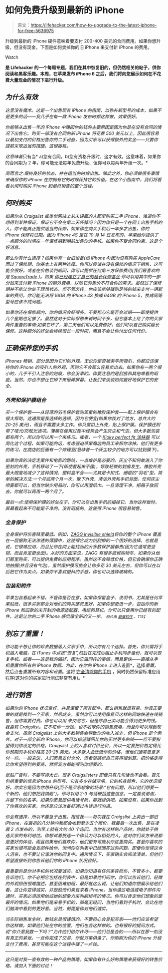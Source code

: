 # 如何免费升级到最新的 iPhone

> 原文：<https://lifehacker.com/how-to-upgrade-to-the-latest-iphone-for-free-5636975>

升级到最新的 iPhone 硬件意味着要支付 200-400 美元的合同费用。如果你想升级，但没有现金，下面是如何卖掉你的旧 iPhone 来支付新 iPhone 的费用。

Watch

[](http://lifehacker.com/tag/blast-from-the-past)**是 Lifehacker 的一个每周专题，我们在其中恢复旧的，但仍然相关的帖子，供你阅读和黑客乐趣。本周，在苹果发布 iPhone 6 之后，我们将向您展示如何在不花费大量现金的情况下进行升级。**

## *为什么有效*

*这里没有魔术。这是一个出售现有 iPhone 的指南，以弥补新型号的成本，如果不是更多的话——我几乎在每一款 iPhone 发布时都这样做，效果很好。*

*你能够从出售一年的 iPhone 中赚回你的钱的主要原因是因为你是在没有合同的情况下出售它。购买一部没有合同的新 iPhone 将花费 500 美元以上，因此很容易以最初支付的价格出售你的二手设备，因为买家可以获得额外的奖金——只要你提前采取适当的措施，这很容易。*

*这意味着*只有当* a)您有合同，b)您有资格升级时，这才有效。这意味着，如果你的合同期为 2 年，你可能无法每年免费升级，但你可以每两年升级一次。*

*简而言之:保持良好的状态，并在适当的时候出售。除此之外，你必须做很多事情来确保你的 iPhone 在你拥有它的时候保持它的价值。在这个小指南中，我们将看看从何时购买 iPhone 到最终销售的整个过程。*

## *何时购买*

*如果你从 Craigslist 或类似网站上从未谋面的人那里购买二手 iPhone，难道你不想得到某种保证，保证它不会在第二天坏掉吗？因为你只是一个在网上出售手机的人，你不能真正提供适当的保修，如果你在购买手机后一年多才出售，你的 iPhone 保修将过期。因为 iPhone 4S 是在 10 月 14 日发布的，苹果给你提供了一点额外的时间在一年保修期到期前出售你的手机。如果你不受合同约束，这是个好消息。*

*那么你有什么选择？如果你有一台旧设备(如 iPhone 4)因为没有购买 AppleCare 而过了保修期，你基本上有两种选择。你可以尝试在没有保修的情况下销售，这可能会很好，或者在价格谈判期间，你可以提供任何第三方保修费用(我们最喜欢的是 [SquareTrade](http://www.squaretrade.com) )。如果 [你已经建立了自己的延长保修基金](https://lifehacker.com/create-your-own-extended-warranty-fund-to-self-insure-5369321) 你可以用其中的一部分钱来支付新 iPhone 的额外费用，以防它的售价不符合你的需求。虽然过了保修期并不能让你处于理想状态，但不管怎样，你应该能够赚到足够的钱来支付一辆新车的费用。你可能无法将 16GB 的 iPhone 4S 换成 64GB 的 iPhone 5，换成同等型号应该不成问题。*

*如果你还在保修期内，你的情况会好得多。不要担心它是否会过期——即使提供几个星期也足够了。虽然这对于实际保修来说时间不多，但它基本上给了你的买家两件重要的事情:如果它坏了，第二天他们可以免费修好，他们可以自己购买延长保修。这种额外的好处会持续很长一段时间，而且不会让你付出任何代价。*

## *正确保养您的手机*

*iPhones 畅销，部分是因为它们的外观。无论你是否被美学所吸引，你都应该保持你的 iPhone 的吸引人的外观，否则它不会那么容易卖出去。如果你有一两个很小的，几乎不引人注意的划痕，你会没事的。你要注意的是刮痕和其他难看的瑕疵。当然，你也不想让它掉下来砸碎屏幕。让我们来谈谈如何最好地保护它的安全。*

### *外壳和保护膜组合*

*买一个保护套——从轻薄的羽毛保护套到笨重的橡胶保护套——配上保护膜会有很大帮助。这通常是我选择的选项，因为它便宜(如果你找对了地方，总共大约 20-25 美元)，而且不需要太多工作。你只需扣上外壳，贴上保护膜。保护膜还附带了哑光/防眩光选项。薄膜在使用过程中经常会产生灰尘和气泡，但大多数包装都有两个，所以你可以用一个来练习。或者，一个 [Kioky perfect fit 涂抹器](http://kioky.com) 可以简化这个过程，如果可能的话，考虑强迫苹果商店的员工来帮你涂抹。他们有更多的练习，在商店的后面有一个修理室(意味着一个灰尘较少的地方可以钻到膜下)。*

*如果你真的决定走案件和电影的路线，一点维护是必要的。灰尘不知何故进入了你密封的外壳，手机移动了一下(即使看起来不像)，导致轻微的划痕发生。橡胶外壳最大限度地减少了这种情况。塑料盒不会——尤其是卡扣式、细框的“羽毛”型。简单的解决方法:一个月或两个月一次，取下外壳，清洁外壳和手机背面。任何灰尘喷雾都可以，但当你缺少用品时，你可以用湿纸巾。一旦清理干净，把箱子放回去，你就可以再用一两个月了。*

*最后一点:使用保护膜的好处在于，你可以在出售手机前揭掉它。当你这样做时，屏幕看起来不可能是干净的，没有瑕疵的，这使得 iPhone 很容易销售。*

### *全身保护*

*全身保护将伤害降至最低。例如，[ZAGG invisible shield](http://www.zagg.com/invisibleshield/apple-iphone-3g-cases-screen-protectors-covers-skins-shields.php)将你的整个 iPhone 覆盖在一层据称无法渗透的薄膜中，这使得它成为抗刮擦的一个很好的选择。也就是说，它很难应用，而且比你在网上能找到的大多数保护膜都贵(因为它通常更坚韧，而且肯定更全面)。从好的方面来说，ZAGG 有很多商城购物车，如果你从他们那里购买，可以提供免费的应用程序。虽然这不会降低价格，但它会确保你正确地拍摄(并且没有气泡)。虽然保护膜可能会让你多花 30 美元左右，但你可以在以后把它作为卖点。如果你不喜欢塑料的手感，你也可以选择玻璃的。*

### *包装和附件*

*苹果包装看起来不错，不管你是否在意，如果你保留盒子、说明书，尤其是任何苹果贴纸，很多买家都会对他们的购买感觉更好。如果你想更进一步，包括你的新 iPhone 和旧款的未开封的电源适配器、电缆和耳机。你可以只使用你已经有的配件，这是让你的二手 iPhone 感觉像全新的又一步。 <small>*照片由*</small> [<small>*威廉钩住*</small>](http://www.flickr.com/photos/williamhook/4742888294) <small>*。*T15】</small>*

## *别忘了重置！*

*你可能不想让你的珍贵数据落入买家手中，所以你有几个选择。首先，你只需将手机插入电脑，在 iTunes 中点按“恢复”,然后在完成后阻止手机同步备份，就可以恢复手机。或者——这是我的偏好，因为它做同样的事情，而且更快——直接从手机重置你所有的 iPhone 数据。为此，在你的 iPhone 上进入*设置*，选择*重置*，然后点击*重置所有内容和设置*。这将 [完全清除你的手机](https://lifehacker.com/how-do-i-securely-erase-my-phone-before-i-sell-it-5808280) ，同时仍然保留标准应用程序(这对你的买家进行测试非常有用)。*

## *进行销售*

*如果你的 iPhone 状况良好，并且保留了所有配件，那么销售就很容易。你真正要做的就是找到一个买家，然后成交。虽然你可以使用像易贝这样的网站快速在线销售，但你需要付费。你也可以用 来交易它，但是你自己卖可能会得到更多的钱。我喜欢 Craigslist。它不花你一分钱，也不收取你的销售费用，而且你可以得到现金支付。虽然 Craigslist 上的大多数销售会导致你的收入减少，但 iPhone 是个例外。对于一部全新的 iPhone，你可以指望赚回比你购买时更多的钱——但不要指望得到你设定的价格。Craigslist 上的人喜欢讨价还价，所以一定要把价格定得比你预期的手机价格高 20-25 美元。大多数人会压低你的价格，但他们通常愿意多付一些。一般来说，人们愿意支付全价，但希望感觉自己买得很划算。把价格定得比你希望得到的要高，然后双方都能得到你想要的。*

*张贴广告时，不要写得太长。很多 Craigslisters 即使只有几句话也不会看。首先包括重要的信息:iPhone 的型号，它有多少存储空间，它的机身颜色，它的状况很好，你卖它是因为你想升级(而不是买家想象的场景:“它有问题，所以他们想要一个新的，他们想把我搞砸”)。你可以用 2-3 句话概括这些信息。一定要说谢谢，并留下你的名字。如果你愿意提供电话号码，那就提供吧。如果没有，如果你找到了你喜欢的买家，你还是应该准备好通过电话进行沟通。*

*你会有选择，所以不要急于出售。相信我——每次我在 Craigslist 上卖出一部旧 iPhone，在最初的几分钟内我都会收到至少五个报价。我最后一次出售，是在凌晨 2 点发布的，到早上就有大约 40 个询问。当你有这样的产品时，你就处于挑选买家的有利地位。你想试着挑选一个你认为可以相处的人。这对你们双方来说都是更好的体验，而且如果他们喜欢你，他们更有可能从你这里购买。甚至你喜欢的买家也很可能会发邮件给你，询问你在列表中已经回答过的问题。即使你觉得这令人沮丧，也不要让它溜进你的回复中。通常情况下，买家确实会阅读清单，但他们希望直接听到你告诉他们你的 iPhone 状况良好。*

*最重要的是你对手机的状况要诚实。如果你知道有任何美容损伤，不管多小，都要告诉他们。你不必把它包括在列表中，但是如果他们问你，你可以告诉他们。轻微的外观损伤很难描述，甚至很难拍照，最好就这么说。让他们知道你想展示给他们看。这让你变得诚实，并鼓励他们亲自来看 iPhone。当你通过电话或电子邮件沟通时，买家必须运用他或她的想象力来判断损坏的情况。你可以肯定他们想象的是最坏的情况。如果他们是来看手机的，那毫无疑问，当他们看到手机时，会比在他们脑海中看到的更好看。当然，前提是你对他们诚实。*

*当实际销售发生时，数钱总是很谨慎的。不要担心会冒犯买家——他们应该希望你这样做。如果他们处在你的位置，他们也会这样做的。也有很好的提问方式。说“你介意我数一下吗？”允许他们给你许可——他们总是会的——所以在那一刻没有真正的紧张。一旦你完成了交易，你就万事俱备了。你刚刚为你的 iPhone 升级支付了费用，甚至可能在这个过程中赚了一点钱。*

* * *

*这只是对我一直有效的一种产品的策略。如果你有什么好的策略来获得好的转售价格，请加入下面的讨论！*